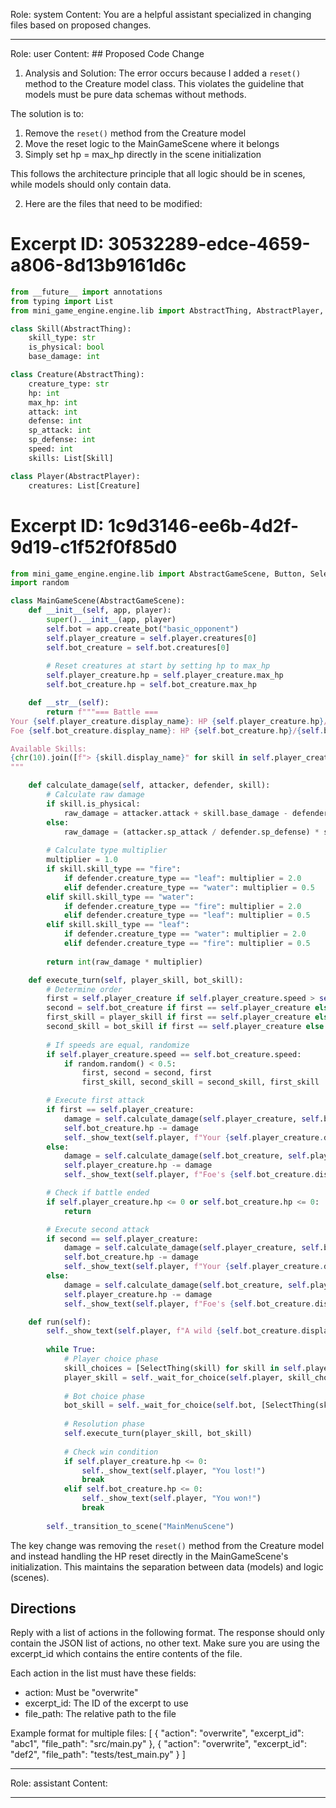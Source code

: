 Role: system
Content: You are a helpful assistant specialized in changing files based on proposed changes.
__________________
Role: user
Content: ## Proposed Code Change
1. Analysis and Solution:
The error occurs because I added a `reset()` method to the Creature model class. This violates the guideline that models must be pure data schemas without methods.

The solution is to:
1. Remove the `reset()` method from the Creature model
2. Move the reset logic to the MainGameScene where it belongs
3. Simply set hp = max_hp directly in the scene initialization

This follows the architecture principle that all logic should be in scenes, while models should only contain data.

2. Here are the files that need to be modified:

# Excerpt ID: 30532289-edce-4659-a806-8d13b9161d6c
```python main_game/models.py
from __future__ import annotations
from typing import List
from mini_game_engine.engine.lib import AbstractThing, AbstractPlayer, Collection

class Skill(AbstractThing):
    skill_type: str
    is_physical: bool
    base_damage: int

class Creature(AbstractThing):
    creature_type: str
    hp: int
    max_hp: int
    attack: int
    defense: int
    sp_attack: int 
    sp_defense: int
    speed: int
    skills: List[Skill]

class Player(AbstractPlayer):
    creatures: List[Creature]
```

# Excerpt ID: 1c9d3146-ee6b-4d2f-9d19-c1f52f0f85d0
```python main_game/scenes/main_game_scene.py
from mini_game_engine.engine.lib import AbstractGameScene, Button, SelectThing
import random

class MainGameScene(AbstractGameScene):
    def __init__(self, app, player):
        super().__init__(app, player)
        self.bot = app.create_bot("basic_opponent")
        self.player_creature = self.player.creatures[0]
        self.bot_creature = self.bot.creatures[0]
        
        # Reset creatures at start by setting hp to max_hp
        self.player_creature.hp = self.player_creature.max_hp
        self.bot_creature.hp = self.bot_creature.max_hp

    def __str__(self):
        return f"""=== Battle ===
Your {self.player_creature.display_name}: HP {self.player_creature.hp}/{self.player_creature.max_hp}
Foe {self.bot_creature.display_name}: HP {self.bot_creature.hp}/{self.bot_creature.max_hp}

Available Skills:
{chr(10).join([f"> {skill.display_name}" for skill in self.player_creature.skills])}
"""

    def calculate_damage(self, attacker, defender, skill):
        # Calculate raw damage
        if skill.is_physical:
            raw_damage = attacker.attack + skill.base_damage - defender.defense
        else:
            raw_damage = (attacker.sp_attack / defender.sp_defense) * skill.base_damage
            
        # Calculate type multiplier
        multiplier = 1.0
        if skill.skill_type == "fire":
            if defender.creature_type == "leaf": multiplier = 2.0
            elif defender.creature_type == "water": multiplier = 0.5
        elif skill.skill_type == "water":
            if defender.creature_type == "fire": multiplier = 2.0
            elif defender.creature_type == "leaf": multiplier = 0.5
        elif skill.skill_type == "leaf":
            if defender.creature_type == "water": multiplier = 2.0
            elif defender.creature_type == "fire": multiplier = 0.5
            
        return int(raw_damage * multiplier)

    def execute_turn(self, player_skill, bot_skill):
        # Determine order
        first = self.player_creature if self.player_creature.speed > self.bot_creature.speed else self.bot_creature
        second = self.bot_creature if first == self.player_creature else self.player_creature
        first_skill = player_skill if first == self.player_creature else bot_skill
        second_skill = bot_skill if first == self.player_creature else player_skill
        
        # If speeds are equal, randomize
        if self.player_creature.speed == self.bot_creature.speed:
            if random.random() < 0.5:
                first, second = second, first
                first_skill, second_skill = second_skill, first_skill

        # Execute first attack
        if first == self.player_creature:
            damage = self.calculate_damage(self.player_creature, self.bot_creature, first_skill)
            self.bot_creature.hp -= damage
            self._show_text(self.player, f"Your {self.player_creature.display_name} used {first_skill.display_name}! Dealt {damage} damage!")
        else:
            damage = self.calculate_damage(self.bot_creature, self.player_creature, first_skill)
            self.player_creature.hp -= damage
            self._show_text(self.player, f"Foe's {self.bot_creature.display_name} used {first_skill.display_name}! Dealt {damage} damage!")

        # Check if battle ended
        if self.player_creature.hp <= 0 or self.bot_creature.hp <= 0:
            return

        # Execute second attack
        if second == self.player_creature:
            damage = self.calculate_damage(self.player_creature, self.bot_creature, second_skill)
            self.bot_creature.hp -= damage
            self._show_text(self.player, f"Your {self.player_creature.display_name} used {second_skill.display_name}! Dealt {damage} damage!")
        else:
            damage = self.calculate_damage(self.bot_creature, self.player_creature, second_skill)
            self.player_creature.hp -= damage
            self._show_text(self.player, f"Foe's {self.bot_creature.display_name} used {second_skill.display_name}! Dealt {damage} damage!")

    def run(self):
        self._show_text(self.player, f"A wild {self.bot_creature.display_name} appeared!")
        
        while True:
            # Player choice phase
            skill_choices = [SelectThing(skill) for skill in self.player_creature.skills]
            player_skill = self._wait_for_choice(self.player, skill_choices).thing
            
            # Bot choice phase
            bot_skill = self._wait_for_choice(self.bot, [SelectThing(skill) for skill in self.bot_creature.skills]).thing
            
            # Resolution phase
            self.execute_turn(player_skill, bot_skill)
            
            # Check win condition
            if self.player_creature.hp <= 0:
                self._show_text(self.player, "You lost!")
                break
            elif self.bot_creature.hp <= 0:
                self._show_text(self.player, "You won!")
                break
                
        self._transition_to_scene("MainMenuScene")
```

The key change was removing the `reset()` method from the Creature model and instead handling the HP reset directly in the MainGameScene's initialization. This maintains the separation between data (models) and logic (scenes).

## Directions
Reply with a list of actions in the following format. The response should only contain the JSON list of actions, no other text.
Make sure you are using the excerpt_id which contains the entire contents of the file.

Each action in the list must have these fields:
- action: Must be "overwrite"
- excerpt_id: The ID of the excerpt to use
- file_path: The relative path to the file

Example format for multiple files:
[
    {
        "action": "overwrite",
        "excerpt_id": "abc1",
        "file_path": "src/main.py"
    },
    {
        "action": "overwrite",
        "excerpt_id": "def2",
        "file_path": "tests/test_main.py"
    }
]
__________________
Role: assistant
Content: 
__________________
